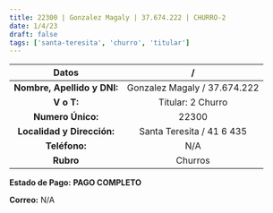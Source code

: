 ```yaml
---
title: 22300 | Gonzalez Magaly | 37.674.222 | CHURRO-2
date: 1/4/23
draft: false
tags: ['santa-teresita', 'churro', 'titular']
---
```


|          **Datos**          |               /              |
|:---------------------------:|:----------------------------:|
| **Nombre, Apellido y DNI:** | Gonzalez Magaly / 37.674.222 |
|          **V o T:**         |       Titular: 2 Churro      |
|      **Numero Único:**      |             22300            |
|  **Localidad y Dirección:** |    Santa Teresita / 41 6 435    |
|        **Teléfono:**        |              N/A             |
|          **Rubro**          |            Churros           |

**Estado de Pago:** **PAGO COMPLETO**

**Correo:** N/A
